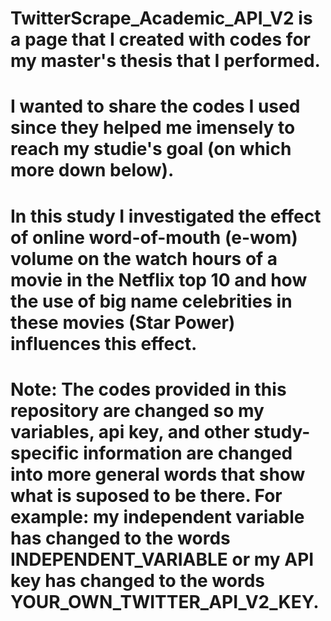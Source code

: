 # TwitterScrape_Academic_API_V2 is a page that I created with codes for my master's thesis that I performed. 
# I wanted to share the codes I used since they helped me imensely to reach my studie's goal (on which more down below).

# In this study I investigated the effect of online word-of-mouth (e-wom) volume on the watch hours of a movie in the Netflix top 10 and how the use of big name celebrities in these movies (Star Power) influences this effect.

# Note: The codes provided in this repository are changed so my variables, api key, and other study-specific information are changed into more general words that show what is suposed to be there. For example: my independent variable has changed to the words INDEPENDENT_VARIABLE or my API key has changed to the words YOUR_OWN_TWITTER_API_V2_KEY. 

